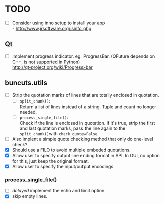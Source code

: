 TODO
====

- [ ] Consider using inno setup to install your app  
      - http://www.jrsoftware.org/isinfo.php

## Qt

- [ ] Implement progress indicator. eg. ProgressBar.
      (QFuture depends on C++, is not supported in Python)  
      http://qt-project.org/wiki/Progress-bar

## buncuts.utils

- [ ] Strip the quotation marks of lines that are
      totally enclosed in quotation.
  - [ ] `split_chunk()`:  
        Return a list of lines instead of a string.
        Tuple and count no longer needed.
  - [ ] `process_single_file()`:  
        Check if the line is enclosed in quotation.
        If it's true, strip the first and last quotation marks,
        pass the line again to the `split_chunk()`with `check_quote=False`.
- [ ] Also implent a simple quote checking method that only do one-level check?
- [x] Should use a FILO to avoid multiple embeded quotations.
- [x] Allow user to specify output line ending format in API.
      In GUI, no option for this, just keep the original format.  
- [x] Allow user to specify the input/output encodings

### process_single_file()

- [ ] _delayed_ implement the echo and limit option.
- [x] skip empty lines.
